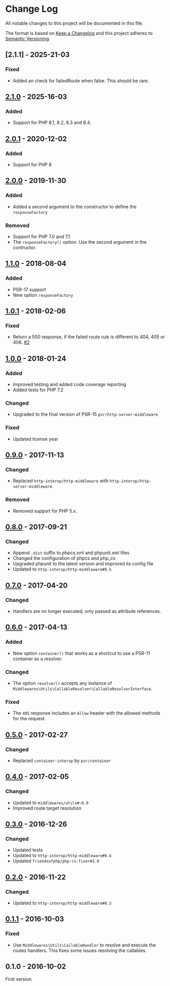 # Change Log

All notable changes to this project will be documented in this file.

The format is based on [Keep a Changelog](http://keepachangelog.com/)
and this project adheres to [Semantic Versioning](http://semver.org/).


## [2.1.1] - 2025-21-03
### Fixed
- Added an check for failedRoute when false. This should be rare.

## [2.1.0] - 2025-16-03
### Added
- Support for PHP 8.1, 8.2, 8.3 and 8.4.

## [2.0.1] - 2020-12-02
### Added
- Support for PHP 8

## [2.0.0] - 2019-11-30
### Added
- Added a second argument to the constructor to define the `responseFactory`

### Removed
- Support for PHP 7.0 and 7.1
- The `responseFactory()` option. Use the second argument in the contructor.

## [1.1.0] - 2018-08-04
### Added
- PSR-17 support
- New option `responseFactory`

## [1.0.1] - 2018-02-06
### Fixed
- Return a 500 response, if the failed route rule is different to 404, 405 or 406. [#2](https://github.com/middlewares/aura-router/pull/2)

## [1.0.0] - 2018-01-24
### Added
- Improved testing and added code coverage reporting
- Added tests for PHP 7.2

### Changed
- Upgraded to the final version of PSR-15 `psr/http-server-middleware`

### Fixed
- Updated license year

## [0.9.0] - 2017-11-13
### Changed
- Replaced `http-interop/http-middleware` with  `http-interop/http-server-middleware`.

### Removed
- Removed support for PHP 5.x.

## [0.8.0] - 2017-09-21
### Changed
- Append `.dist` suffix to phpcs.xml and phpunit.xml files
- Changed the configuration of phpcs and php_cs
- Upgraded phpunit to the latest version and improved its config file
- Updated to `http-interop/http-middleware#0.5`

## [0.7.0] - 2017-04-20
### Changed
- Handlers are no longer executed, only passed as attribute references.

## [0.6.0] - 2017-04-13
### Added
- New option `container()` that works as a shortcut to use a PSR-11 container as a resolver.

### Changed
- The option `resolver()` accepts any instance of `Middlewares\Utils\CallableResolver\CallableResolverInterface`.

### Fixed
- The `405` response includes an `Allow` header with the allowed methods for the request.

## [0.5.0] - 2017-02-27
### Changed
- Replaced `container-interop` by `psr/container`

## [0.4.0] - 2017-02-05
### Changed
- Updated to `middlewares/utils#~0.9`
- Improved route target resolution

## [0.3.0] - 2016-12-26
### Changed
- Updated tests
- Updated to `http-interop/http-middleware#0.4`
- Updated `friendsofphp/php-cs-fixer#2.0`

## [0.2.0] - 2016-11-22
### Changed
- Updated to `http-interop/http-middleware#0.3`

## [0.1.1] - 2016-10-03
### Fixed
- Use `Middlewares\Utils\CallableHandler` to resolve and execute the routes handlers. This fixes some issues resolving the callables.

## 0.1.0 - 2016-10-02
First version

[2.1.0]: https://github.com/middlewares/aura-router/compare/v2.0.0...v2.1.0
[2.0.1]: https://github.com/middlewares/aura-router/compare/v2.0.0...v2.0.1
[2.0.0]: https://github.com/middlewares/aura-router/compare/v1.1.0...v2.0.0
[1.1.0]: https://github.com/middlewares/aura-router/compare/v1.0.1...v1.1.0
[1.0.1]: https://github.com/middlewares/aura-router/compare/v1.0.0...v1.0.1
[1.0.0]: https://github.com/middlewares/aura-router/compare/v0.9.0...v1.0.0
[0.9.0]: https://github.com/middlewares/aura-router/compare/v0.8.0...v0.9.0
[0.8.0]: https://github.com/middlewares/aura-router/compare/v0.7.0...v0.8.0
[0.7.0]: https://github.com/middlewares/aura-router/compare/v0.6.0...v0.7.0
[0.6.0]: https://github.com/middlewares/aura-router/compare/v0.5.0...v0.6.0
[0.5.0]: https://github.com/middlewares/aura-router/compare/v0.4.0...v0.5.0
[0.4.0]: https://github.com/middlewares/aura-router/compare/v0.3.0...v0.4.0
[0.3.0]: https://github.com/middlewares/aura-router/compare/v0.2.0...v0.3.0
[0.2.0]: https://github.com/middlewares/aura-router/compare/v0.1.1...v0.2.0
[0.1.1]: https://github.com/middlewares/aura-router/compare/v0.1.0...v0.1.1

